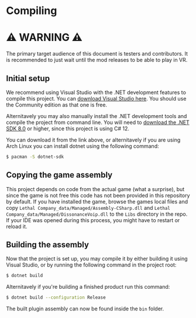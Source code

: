 # Compiling

# ⚠️ WARNING ⚠️

The primary target audience of this document is testers and contributors. It is recommended to just wait until the mod releases to be able to play in VR.

## Initial setup

We recommend using Visual Studio with the .NET development features to compile this project. You can [download Visual Studio here](https://visualstudio.microsoft.com/downloads/). You should use the Community edition as that one is free.

Alternitavely you may also manually install the .NET development tools and compile the project from command line. You will need to [download the .NET SDK 8.0](https://dotnet.microsoft.com/en-us/download/dotnet/8.0) or higher, since this project is using C# 12.

You can download it from the link above, or alternitavely if you are using Arch Linux you can install dotnet using the following command:

```sh
$ pacman -S dotnet-sdk
```

## Copying the game assembly

This project depends on code from the actual game (what a surprise), but since the game is not free this code has not been provided in this repository by default. If you have installed the game, browse the games local files and copy `Lethal Company_data/Managed/Assembly-CSharp.dll` and `Lethal Company_data/Managed/DissonanceVoip.dll` to the `Libs` directory in the repo. If your IDE was opened during this process, you might have to restart or reload it.

## Building the assembly

Now that the project is set up, you may compile it by either building it using Visual Studio, or by running the following command in the project root:

```sh
$ dotnet build
```

Alternitavely if you're building a finished product run this command:

```sh
$ dotnet build --configuration Release
```

The built plugin assembly can now be found inside the `bin` folder.
